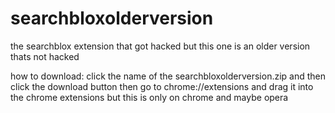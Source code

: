 # searchbloxolderversion
the searchblox extension that got hacked but this one is an older version thats not hacked

how to download: click the name of the searchbloxolderversion.zip and then click the download button then go to chrome://extensions and drag it into the chrome extensions but this is only on chrome and maybe opera
